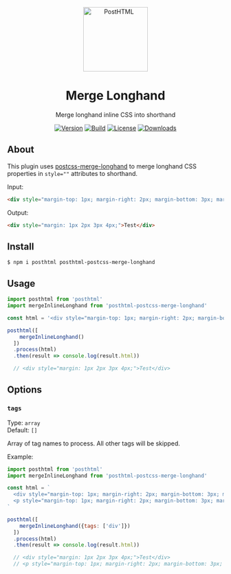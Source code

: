 <div align="center">
  <img width="150" height="150" title="PostHTML" src="https://posthtml.github.io/posthtml/logo.svg">
  <h1>Merge Longhand</h1>
  <p>Merge longhand inline CSS into shorthand</p>

  [![Version][npm-version-shield]][npm]
  [![Build][github-ci-shield]][github-ci]
  [![License][license-shield]][license]
  [![Downloads][npm-stats-shield]][npm-stats]
</div>

## About

This plugin uses [postcss-merge-longhand](https://github.com/cssnano/cssnano/tree/master/packages/postcss-merge-longhand) to merge longhand CSS properties in `style=""` attributes to shorthand.

Input:

```html
<div style="margin-top: 1px; margin-right: 2px; margin-bottom: 3px; margin-left: 4px;">Test</div>
```

Output:

```html
<div style="margin: 1px 2px 3px 4px;">Test</div>
```

## Install

```
$ npm i posthtml posthtml-postcss-merge-longhand
```

## Usage

```js
import posthtml from 'posthtml'
import mergeInlineLonghand from 'posthtml-postcss-merge-longhand'

const html = '<div style="margin-top: 1px; margin-right: 2px; margin-bottom: 3px; margin-left: 4px;">Test</div>'

posthtml([
    mergeInlineLonghand()
  ])
  .process(html)
  .then(result => console.log(result.html))

  // <div style="margin: 1px 2px 3px 4px;">Test</div>
```

## Options

### `tags`

Type: `array`\
Default: `[]`

Array of tag names to process. All other tags will be skipped.

Example:

```js
import posthtml from 'posthtml'
import mergeInlineLonghand from 'posthtml-postcss-merge-longhand'

const html = `
  <div style="margin-top: 1px; margin-right: 2px; margin-bottom: 3px; margin-left: 4px;">Test</div>
  <p style="margin-top: 1px; margin-right: 2px; margin-bottom: 3px; margin-left: 4px;">Test</p>
`

posthtml([
    mergeInlineLonghand({tags: ['div']})
  ])
  .process(html)
  .then(result => console.log(result.html))

  // <div style="margin: 1px 2px 3px 4px;">Test</div>
  // <p style="margin-top: 1px; margin-right: 2px; margin-bottom: 3px; margin-left: 4px;">Test</p>
```

[npm]: https://www.npmjs.com/package/posthtml-postcss-merge-longhand
[npm-version-shield]: https://img.shields.io/npm/v/posthtml-postcss-merge-longhand.svg
[npm-stats]: http://npm-stat.com/charts.html?package=posthtml-postcss-merge-longhand
[npm-stats-shield]: https://img.shields.io/npm/dt/posthtml-postcss-merge-longhand.svg
[github-ci]: https://github.com/posthtml/posthtml-postcss-merge-longhand/actions
[github-ci-shield]: https://github.com/posthtml/posthtml-postcss-merge-longhand/actions/workflows/nodejs.yml/badge.svg
[license]: ./LICENSE
[license-shield]: https://img.shields.io/npm/l/posthtml-postcss-merge-longhand.svg
